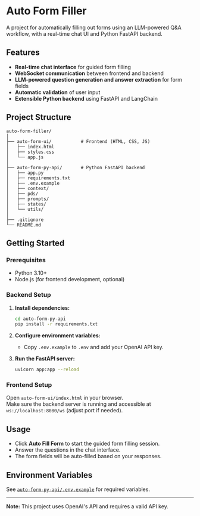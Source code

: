 # Auto Form Filler

A project for automatically filling out forms using an LLM-powered Q&A workflow, with a real-time chat UI and Python FastAPI backend.

## Features

- **Real-time chat interface** for guided form filling
- **WebSocket communication** between frontend and backend
- **LLM-powered question generation and answer extraction** for form fields
- **Automatic validation** of user input
- **Extensible Python backend** using FastAPI and LangChain

## Project Structure

```
auto-form-filler/
│
├── auto-form-ui/           # Frontend (HTML, CSS, JS)
│   ├── index.html
│   ├── styles.css
│   └── app.js
│
├── auto-form-py-api/       # Python FastAPI backend
│   ├── app.py
│   ├── requirements.txt
│   ├── .env.example
│   ├── context/
│   ├── pds/
│   ├── prompts/
│   ├── states/
│   └── utils/
│
├── .gitignore
└── README.md
```

## Getting Started

### Prerequisites

- Python 3.10+
- Node.js (for frontend development, optional)

### Backend Setup

1. **Install dependencies:**
    ```sh
    cd auto-form-py-api
    pip install -r requirements.txt
    ```

2. **Configure environment variables:**
    - Copy `.env.example` to `.env` and add your OpenAI API key.

3. **Run the FastAPI server:**
    ```sh
    uvicorn app:app --reload
    ```

### Frontend Setup

Open `auto-form-ui/index.html` in your browser.  
Make sure the backend server is running and accessible at `ws://localhost:8080/ws` (adjust port if needed).

## Usage

- Click **Auto Fill Form** to start the guided form filling session.
- Answer the questions in the chat interface.
- The form fields will be auto-filled based on your responses.

## Environment Variables

See [`auto-form-py-api/.env.example`](auto-form-py-api/.env.example) for required variables.

---

**Note:** This project uses OpenAI's API and requires a valid API key.